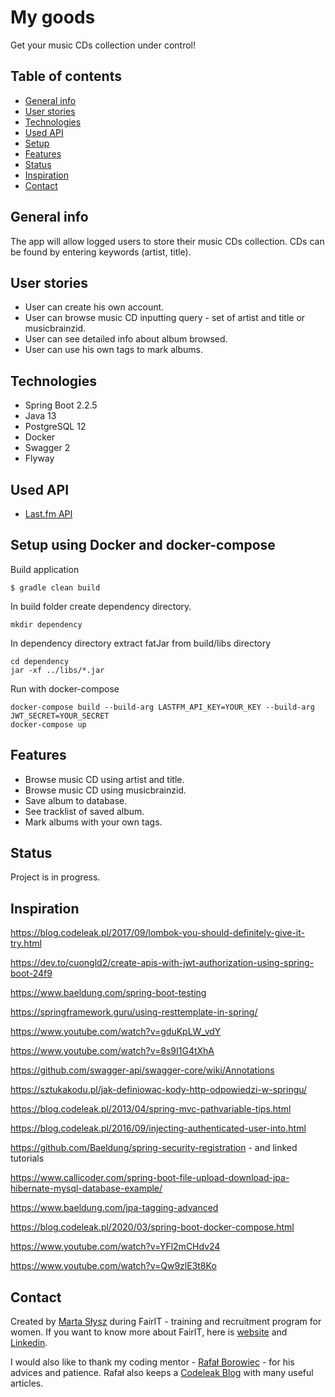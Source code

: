 # My goods
Get your music CDs collection under control!

## Table of contents
* [General info](#general-info)
* [User stories](#user-stories)
* [Technologies](#technologies)
* [Used API](#used-API)
* [Setup](#setup)
* [Features](#features)
* [Status](#status)
* [Inspiration](#inspiration)
* [Contact](#contact)

## General info
The app will allow logged users to store their music CDs collection. CDs can be found by entering keywords (artist, title).

## User stories
* User can create his own account.
* User can browse music CD inputting query - set of artist and title or musicbrainzid.
* User can see detailed info about album browsed.
* User can use his own tags to mark albums.

## Technologies
* Spring Boot 2.2.5
* Java 13
* PostgreSQL 12
* Docker
* Swagger 2
* Flyway

## Used API
* [Last.fm API](https://www.last.fm/api/)

## Setup using Docker and docker-compose

Build application
```
$ gradle clean build
```
In build folder create dependency directory.
```
mkdir dependency
```

In dependency directory extract fatJar from build/libs directory
```
cd dependency 
jar -xf ../libs/*.jar
```

Run with docker-compose
```
docker-compose build --build-arg LASTFM_API_KEY=YOUR_KEY --build-arg JWT_SECRET=YOUR_SECRET
docker-compose up
```

## Features
* Browse music CD using artist and title.
* Browse music CD using musicbrainzid.
* Save album to database.
* See tracklist of saved album.
* Mark albums with your own tags.

## Status
Project is in progress.

## Inspiration

https://blog.codeleak.pl/2017/09/lombok-you-should-definitely-give-it-try.html

https://dev.to/cuongld2/create-apis-with-jwt-authorization-using-spring-boot-24f9

https://www.baeldung.com/spring-boot-testing

https://springframework.guru/using-resttemplate-in-spring/

https://www.youtube.com/watch?v=gduKpLW_vdY

https://www.youtube.com/watch?v=8s9I1G4tXhA

https://github.com/swagger-api/swagger-core/wiki/Annotations

https://sztukakodu.pl/jak-definiowac-kody-http-odpowiedzi-w-springu/

https://blog.codeleak.pl/2013/04/spring-mvc-pathvariable-tips.html

https://blog.codeleak.pl/2016/09/injecting-authenticated-user-into.html

https://github.com/Baeldung/spring-security-registration - and linked tutorials

https://www.callicoder.com/spring-boot-file-upload-download-jpa-hibernate-mysql-database-example/

https://www.baeldung.com/jpa-tagging-advanced

https://blog.codeleak.pl/2020/03/spring-boot-docker-compose.html

https://www.youtube.com/watch?v=YFl2mCHdv24

https://www.youtube.com/watch?v=Qw9zlE3t8Ko

## Contact
Created by [Marta Słysz](https://github.com/MartaSlysz) during FairIT - training and recruitment program for women.
If you want to know more about FairIT, here is [website](https://www.fairit.pl/) and [Linkedin](https://www.linkedin.com/company/fairit-trojmiasto/).

I would also like to thank my coding mentor - [Rafał Borowiec](https://github.com/kolorobot) - for his advices and patience.
Rafał also keeps a [Codeleak Blog](https://blog.codeleak.pl) with many useful articles.
